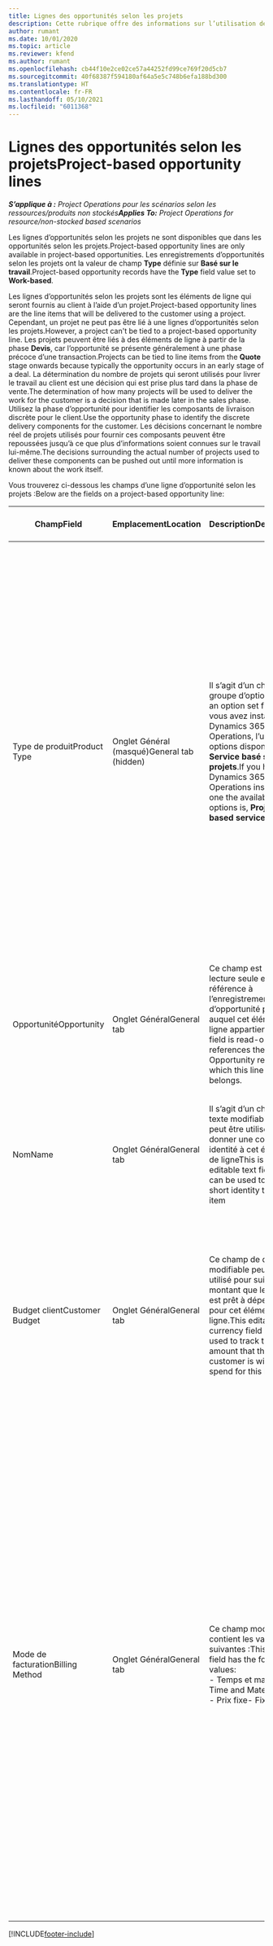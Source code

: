```yaml
---
title: Lignes des opportunités selon les projets
description: Cette rubrique offre des informations sur l’utilisation des lignes d’opportunités selon les projets.
author: rumant
ms.date: 10/01/2020
ms.topic: article
ms.reviewer: kfend
ms.author: rumant
ms.openlocfilehash: cb44f10e2ce02ce57a44252fd99ce769f20d5cb7
ms.sourcegitcommit: 40f68387f594180af64a5e5c748b6efa188bd300
ms.translationtype: HT
ms.contentlocale: fr-FR
ms.lasthandoff: 05/10/2021
ms.locfileid: "6011368"
---
```

# <a name="project-based-opportunity-lines"></a><span data-ttu-id="fc1de-103">Lignes des opportunités selon les projets</span><span class="sxs-lookup"><span data-stu-id="fc1de-103">Project-based opportunity lines</span></span>

<span data-ttu-id="fc1de-104">_**S’applique à :** Project Operations pour les scénarios selon les ressources/produits non stockés_</span><span class="sxs-lookup"><span data-stu-id="fc1de-104">_**Applies To:** Project Operations for resource/non-stocked based scenarios_</span></span>


<span data-ttu-id="fc1de-105">Les lignes d’opportunités selon les projets ne sont disponibles que dans les opportunités selon les projets.</span><span class="sxs-lookup"><span data-stu-id="fc1de-105">Project-based opportunity lines are only available in project-based opportunities.</span></span> <span data-ttu-id="fc1de-106">Les enregistrements d’opportunités selon les projets ont la valeur de champ **Type** définie sur **Basé sur le travail**.</span><span class="sxs-lookup"><span data-stu-id="fc1de-106">Project-based opportunity records have the **Type** field value set to **Work-based**.</span></span>

<span data-ttu-id="fc1de-107">Les lignes d’opportunités selon les projets sont les éléments de ligne qui seront fournis au client à l’aide d’un projet.</span><span class="sxs-lookup"><span data-stu-id="fc1de-107">Project-based opportunity lines are the line items that will be delivered to the customer using a project.</span></span> <span data-ttu-id="fc1de-108">Cependant, un projet ne peut pas être lié à une lignes d’opportunités selon les projets.</span><span class="sxs-lookup"><span data-stu-id="fc1de-108">However, a project can't be tied to a project-based opportunity line.</span></span> <span data-ttu-id="fc1de-109">Les projets peuvent être liés à des éléments de ligne à partir de la phase **Devis**, car l’opportunité se présente généralement à une phase précoce d’une transaction.</span><span class="sxs-lookup"><span data-stu-id="fc1de-109">Projects can be tied to line items from the **Quote** stage onwards because typically the opportunity occurs in an early stage of a deal.</span></span> <span data-ttu-id="fc1de-110">La détermination du nombre de projets qui seront utilisés pour livrer le travail au client est une décision qui est prise plus tard dans la phase de vente.</span><span class="sxs-lookup"><span data-stu-id="fc1de-110">The determination of how many projects will be used to deliver the work for the customer is a decision that is made later in the sales phase.</span></span> <span data-ttu-id="fc1de-111">Utilisez la phase d’opportunité pour identifier les composants de livraison discrète pour le client.</span><span class="sxs-lookup"><span data-stu-id="fc1de-111">Use the opportunity phase to identify the discrete delivery components for the customer.</span></span> <span data-ttu-id="fc1de-112">Les décisions concernant le nombre réel de projets utilisés pour fournir ces composants peuvent être repoussées jusqu’à ce que plus d’informations soient connues sur le travail lui-même.</span><span class="sxs-lookup"><span data-stu-id="fc1de-112">The decisions surrounding the actual number of projects used to deliver these components can be pushed out until more information is known about the work itself.</span></span>

<span data-ttu-id="fc1de-113">Vous trouverez ci-dessous les champs d’une ligne d’opportunité selon les projets :</span><span class="sxs-lookup"><span data-stu-id="fc1de-113">Below are the fields on a project-based opportunity line:</span></span>

| <span data-ttu-id="fc1de-114">**Champ**</span><span class="sxs-lookup"><span data-stu-id="fc1de-114">**Field**</span></span> | <span data-ttu-id="fc1de-115">**Emplacement**</span><span class="sxs-lookup"><span data-stu-id="fc1de-115">**Location**</span></span> | <span data-ttu-id="fc1de-116">**Description**</span><span class="sxs-lookup"><span data-stu-id="fc1de-116">**Description**</span></span> | <span data-ttu-id="fc1de-117">**Impact en aval**</span><span class="sxs-lookup"><span data-stu-id="fc1de-117">**Downstream impact**</span></span> |
| --- | --- | --- | --- |
| <span data-ttu-id="fc1de-118">Type de produit</span><span class="sxs-lookup"><span data-stu-id="fc1de-118">Product Type</span></span> | <span data-ttu-id="fc1de-119">Onglet Général (masqué)</span><span class="sxs-lookup"><span data-stu-id="fc1de-119">General tab (hidden)</span></span> | <span data-ttu-id="fc1de-120">Il s’agit d’un champ de groupe d’options.</span><span class="sxs-lookup"><span data-stu-id="fc1de-120">This is an option set field.</span></span> <span data-ttu-id="fc1de-121">Si vous avez installé Dynamics 365 Operations, l’une des options disponibles est **Service basé sur des projets**.</span><span class="sxs-lookup"><span data-stu-id="fc1de-121">If you have Dynamics 365 Operations installed, one the available options is, **Project-based service**.</span></span>  | <span data-ttu-id="fc1de-122">La valeur de ce champ est définie sur **Service basé sur des projets** lorsque vous créez la ligne d’opportunité selon les projets à partir de la grille de lignes basée sur le projet sur l’opportunité.</span><span class="sxs-lookup"><span data-stu-id="fc1de-122">The value of this field is set to **Project-based service** when you create the project-based opportunity line from the project-based lines grid on the Opportunity.</span></span> <br> <span data-ttu-id="fc1de-123">Si vous modifiez ou remplacez cette valeur, la fonctionnalité de projet ne sera pas activée sur vos éléments de ligne basés sur le projet.</span><span class="sxs-lookup"><span data-stu-id="fc1de-123">If you change or override this value, the project functionality won't be enabled on your project-based line items.</span></span> |
| <span data-ttu-id="fc1de-124">Opportunité</span><span class="sxs-lookup"><span data-stu-id="fc1de-124">Opportunity</span></span> | <span data-ttu-id="fc1de-125">Onglet Général</span><span class="sxs-lookup"><span data-stu-id="fc1de-125">General tab</span></span> | <span data-ttu-id="fc1de-126">Ce champ est en lecture seule et fait référence à l’enregistrement d’opportunité parent auquel cet élément de ligne appartient.</span><span class="sxs-lookup"><span data-stu-id="fc1de-126">This field is read-only and references the parent Opportunity record to which this line item belongs.</span></span> | <span data-ttu-id="fc1de-127">Il n’y a pas d’impact en aval de ce champ.</span><span class="sxs-lookup"><span data-stu-id="fc1de-127">There is no downstream impact of this field.</span></span> |
| <span data-ttu-id="fc1de-128">Nom</span><span class="sxs-lookup"><span data-stu-id="fc1de-128">Name</span></span> | <span data-ttu-id="fc1de-129">Onglet Général</span><span class="sxs-lookup"><span data-stu-id="fc1de-129">General tab</span></span> | <span data-ttu-id="fc1de-130">Il s’agit d’un champ de texte modifiable qui peut être utilisé pour donner une courte identité à cet élément de ligne</span><span class="sxs-lookup"><span data-stu-id="fc1de-130">This is an editable text field that can be used to give a short identity to this line item</span></span> | <span data-ttu-id="fc1de-131">Cette valeur est reportée sur la ligne de devis lorsque vous créez un devis à partir de cette opportunité</span><span class="sxs-lookup"><span data-stu-id="fc1de-131">This value is carried over to the quote line when you create a quote from this opportunity</span></span> |
| <span data-ttu-id="fc1de-132">Budget client</span><span class="sxs-lookup"><span data-stu-id="fc1de-132">Customer Budget</span></span> | <span data-ttu-id="fc1de-133">Onglet Général</span><span class="sxs-lookup"><span data-stu-id="fc1de-133">General tab</span></span> | <span data-ttu-id="fc1de-134">Ce champ de devise modifiable peut être utilisé pour suivre le montant que le client est prêt à dépenser pour cet élément de ligne.</span><span class="sxs-lookup"><span data-stu-id="fc1de-134">This editable currency field can be used to track the amount that the customer is willing to spend for this line item.</span></span> | <span data-ttu-id="fc1de-135">Cette valeur est reportée sur le champ correspondant de la ligne de devis lorsque vous créez un devis à partir de cette opportunité</span><span class="sxs-lookup"><span data-stu-id="fc1de-135">This value is carried over to the corresponding field on the quote line when you create a quote from this opportunity</span></span> |
| <span data-ttu-id="fc1de-136">Mode de facturation</span><span class="sxs-lookup"><span data-stu-id="fc1de-136">Billing Method</span></span> | <span data-ttu-id="fc1de-137">Onglet Général</span><span class="sxs-lookup"><span data-stu-id="fc1de-137">General tab</span></span> | <span data-ttu-id="fc1de-138">Ce champ modifiable contient les valeurs suivantes :</span><span class="sxs-lookup"><span data-stu-id="fc1de-138">This editable field has the following values:</span></span></br><span data-ttu-id="fc1de-139">- Temps et matériel</span><span class="sxs-lookup"><span data-stu-id="fc1de-139">- Time and Material</span></span></br><span data-ttu-id="fc1de-140">- Prix fixe</span><span class="sxs-lookup"><span data-stu-id="fc1de-140">- Fixed Price</span></span> | <span data-ttu-id="fc1de-141">Cette valeur est reportée sur le champ correspondant de la ligne de devis lorsque vous créez un devis à partir de cette opportunité.</span><span class="sxs-lookup"><span data-stu-id="fc1de-141">This value is carried over to the corresponding field on the quote line when you create a quote from this opportunity.</span></span> <span data-ttu-id="fc1de-142">Une fois la ligne de devis créée, le champ est verrouillé et ne peut pas être modifié.</span><span class="sxs-lookup"><span data-stu-id="fc1de-142">After the quote line is created, the field is locked and can't be changed.</span></span> <span data-ttu-id="fc1de-143">Attribuez cette valeur de champ aussi précisément que possible.</span><span class="sxs-lookup"><span data-stu-id="fc1de-143">Assign this field value as accurately as possible.</span></span> <span data-ttu-id="fc1de-144">Si vous devez modifier la valeur de ce champ sur la ligne de devis, supprimez et recréez la ligne de devis.</span><span class="sxs-lookup"><span data-stu-id="fc1de-144">If you need to change the value of this field on the quote line, delete and re-create the quote line.</span></span> |


[!INCLUDE[footer-include](../includes/footer-banner.md)]
